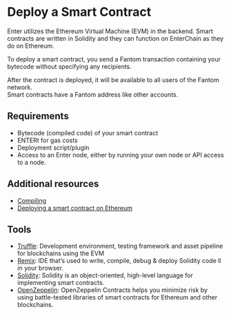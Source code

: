 # Deploy a Smart Contract

Enter utilizes the Ethereum Virtual Machine (EVM) in the backend. Smart contracts are written in Solidity and they can function on EnterChain as they do on Ethereum.

To deploy a smart contract, you send a Fantom transaction containing your bytecode without specifying any recipients.

After the contract is deployed, it will be available to all users of the Fantom network.\
Smart contracts have a Fantom address like other accounts.

## **Requirements**

* Bytecode (compiled code) of your smart contract
* ENTERt for gas costs
* Deployment script/plugin
* Access to an Enter node, either by running your own node or API access to a node.

## **Additional resources**

* [Compiling](https://ethereum.org/en/developers/docs/smart-contracts/compiling/)
* [Deploying a smart contract on Ethereum](https://ethereum.org/en/developers/tutorials/deploying-your-first-smart-contract/)

## **Tools**

* [Truffle](https://www.trufflesuite.com): Development environment, testing framework and asset pipeline for blockchains using the EVM
* [Remix](https://remix.ethereum.org): IDE that’s used to write, compile, debug & deploy Solidity code ll in your browser.
* [Solidity](https://solidity.readthedocs.io): Solidity is an object-oriented, high-level language for implementing smart contracts.
* [OpenZeppelin](https://github.com/OpenZeppelin/openzeppelin-contracts): OpenZeppelin Contracts helps you minimize risk by using battle-tested libraries of smart contracts for Ethereum and other blockchains.
